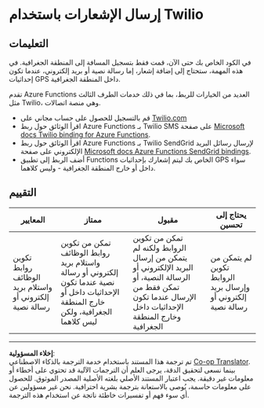 <!--
CO_OP_TRANSLATOR_METADATA:
{
  "original_hash": "5cb65a6ec4387ed177e145347e8e308e",
  "translation_date": "2025-08-27T00:41:28+00:00",
  "source_file": "3-transport/lessons/4-geofences/assignment.md",
  "language_code": "ar"
}
-->
# إرسال الإشعارات باستخدام Twilio

## التعليمات

في الكود الخاص بك حتى الآن، قمت فقط بتسجيل المسافة إلى المنطقة الجغرافية. في هذه المهمة، ستحتاج إلى إضافة إشعار، إما رسالة نصية أو بريد إلكتروني، عندما تكون إحداثيات GPS داخل المنطقة الجغرافية.

تقدم Azure Functions العديد من الخيارات للربط، بما في ذلك خدمات الطرف الثالث مثل Twilio، وهي منصة اتصالات.

* قم بالتسجيل للحصول على حساب مجاني على [Twilio.com](https://www.twilio.com)
* اقرأ الوثائق حول ربط Azure Functions بـ Twilio SMS على صفحة [Microsoft docs Twilio binding for Azure Functions](https://docs.microsoft.com/azure/azure-functions/functions-bindings-twilio?WT.mc_id=academic-17441-jabenn&tabs=python).
* اقرأ الوثائق حول ربط Azure Functions بـ Twilio SendGrid لإرسال رسائل البريد الإلكتروني على صفحة [Microsoft docs Azure Functions SendGrid bindings](https://docs.microsoft.com/azure/azure-functions/functions-bindings-sendgrid?WT.mc_id=academic-17441-jabenn&tabs=python).
* أضف الربط إلى تطبيق Functions الخاص بك ليتم إشعارك بإحداثيات GPS سواء داخل أو خارج المنطقة الجغرافية - وليس كلاهما.

## التقييم

| المعايير | ممتاز | مقبول | يحتاج إلى تحسين |
| -------- | ------ | ------ | --------------- |
| تكوين روابط الوظائف واستلام بريد إلكتروني أو رسالة نصية | تمكن من تكوين روابط الوظائف واستلام بريد إلكتروني أو رسالة نصية عندما تكون الإحداثيات داخل أو خارج المنطقة الجغرافية، ولكن ليس كلاهما | تمكن من تكوين الروابط ولكنه لم يتمكن من إرسال البريد الإلكتروني أو الرسالة النصية، أو تمكن فقط من الإرسال عندما تكون الإحداثيات داخل وخارج المنطقة الجغرافية | لم يتمكن من تكوين الروابط وإرسال بريد إلكتروني أو رسالة نصية |

---

**إخلاء المسؤولية**:  
تم ترجمة هذا المستند باستخدام خدمة الترجمة بالذكاء الاصطناعي [Co-op Translator](https://github.com/Azure/co-op-translator). بينما نسعى لتحقيق الدقة، يرجى العلم أن الترجمات الآلية قد تحتوي على أخطاء أو معلومات غير دقيقة. يجب اعتبار المستند الأصلي بلغته الأصلية المصدر الموثوق. للحصول على معلومات حاسمة، يُوصى بالاستعانة بترجمة بشرية احترافية. نحن غير مسؤولين عن أي سوء فهم أو تفسيرات خاطئة ناتجة عن استخدام هذه الترجمة.
